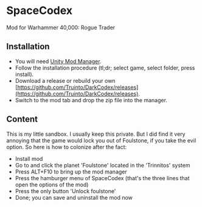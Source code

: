 # SpaceCodex
Mod for Warhammer 40,000: Rogue Trader

Installation
-----------
* You will need [Unity Mod Manager](https://www.nexusmods.com/site/mods/21).
* Follow the installation procedure (tl;dr; select game, select folder, press install).
* Download a release or rebuild your own [https://github.com/Truinto/DarkCodex/releases](https://github.com/Truinto/DarkCodex/releases).
* Switch to the mod tab and drop the zip file into the manager.

Content
-----------
This is my little sandbox. I usually keep this private. But I did find it very annoying that the game would lock you out of Foulstone, if you take the evil option. So here is how to colonize after the fact:
* Install mod
* Go to and click the planet 'Foulstone' located in the 'Trinnitos' system
* Press ALT+F10 to bring up the mod manager
* Press the hamburger menu of SpaceCodex (that's the three lines that open the options of the mod)
* Press the only button 'Unlock foulstone'
* Done; you can save and uninstall the mod now

